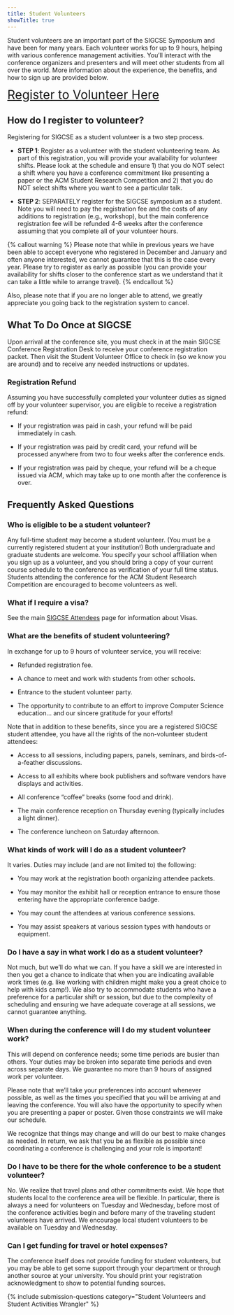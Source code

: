 ```yaml
---
title: Student Volunteers
showTitle: true
---
```


Student volunteers are an important part of the SIGCSE Symposium and have been for many years. Each volunteer works for up to 9 hours, helping with various conference management activities. You’ll interact with the conference organizers and presenters and will meet other students from all over the world. More information about the experience, the benefits, and how to sign up are provided below.

<!-- >
<div class="text-center">
<h3>Volunteer Registration is Not Yet Open.</h3>
</div>
-->

<div class="text-center">
<a style="font-size: +200%" href="{{site.data.sigcse.volunteers.url}}">Register to Volunteer Here</a>
</div>

## How do I register to volunteer?
Registering for SIGCSE as a student volunteer is a two step process.

* **STEP 1**: Register as a volunteer with the student volunteering team. As part of this registration, you will provide your availability for volunteer shifts. Please look at the schedule and ensure 1) that you do NOT select a shift where you have a conference commitment like presenting a paper or the ACM Student Research Competition and 2) that you do NOT select shifts where you want to see a particular talk.

* **STEP 2**: SEPARATELY register for the SIGCSE symposium as a student. Note you will need to pay the registration fee and the costs of any additions to registration (e.g., workshop), but the main conference registration fee will be refunded 4-6 weeks after the conference assuming that you complete all of your volunteer hours.

{% callout warning %}
Please note that while in previous years we have been able to accept everyone who registered in December and January and often anyone interested, we cannot guarantee that this is the case every year. Please try to register as early as possible (you can provide your availability for shifts closer to the conference start as we understand that it can take a little while to arrange travel).
{% endcallout %}

Also, please note that if you are no longer able to attend, we greatly appreciate you going back to the registration system to cancel.


## What To Do Once at SIGCSE

Upon arrival at the conference site, you must check in at the main SIGCSE Conference Registration Desk to receive your conference registration packet. Then visit the Student Volunteer Office to check in (so we know you are around) and to receive any needed instructions or updates.


### Registration Refund

Assuming you have successfully completed your volunteer duties as signed off by your volunteer supervisor, you are eligible to receive a registration refund:

* If your registration was paid in cash, your refund will be paid immediately in cash.

* If your registration was paid by credit card, your refund will be processed anywhere from two to four weeks after the conference ends.

* If your registration was paid by cheque, your refund will be a cheque issued via ACM, which may take up to one month after the conference is over.

## Frequently Asked Questions

### Who is eligible to be a student volunteer?

Any full-time student may become a student volunteer. (You must be a currently registered student at your institution!) Both undergraduate and graduate students are welcome. You specify your school affiliation when you sign up as a volunteer, and you should bring a copy of your current course schedule to the conference as verification of your full time status. Students attending the conference for the ACM Student Research Competition are encouraged to become volunteers as well.


### What if I require a visa?

See the main [SIGCSE Attendees](../attendees/index.html) page for information about Visas.

### What are the benefits of student volunteering?

In exchange for up to 9 hours of volunteer service, you will receive:

* Refunded registration fee.

* A chance to meet and work with students from other schools.

* Entrance to the student volunteer party.

* The opportunity to contribute to an effort to improve Computer Science education… and our sincere gratitude for your efforts!

Note that in addition to these benefits, since you are a registered SIGCSE student attendee, you have all the rights of the non-volunteer student attendees:

* Access to all sessions, including papers, panels, seminars, and birds-of-a-feather discussions.

* Access to all exhibits where book publishers and software vendors have displays and activities.

* All conference “coffee” breaks (some food and drink).

* The main conference reception on Thursday evening (typically includes a light dinner).

* The conference luncheon on Saturday afternoon.

### What kinds of work will I do as a student volunteer?

It varies. Duties may include (and are not limited to) the following:

* You may work at the registration booth organizing attendee packets.

* You may monitor the exhibit hall or reception entrance to ensure those entering have the appropriate conference badge.

* You may count the attendees at various conference sessions.

* You may assist speakers at various session types with handouts or equipment.


### Do I have a say in what work I do as a student volunteer?

Not much, but we’ll do what we can. If you have a skill we are interested in then you get a chance to indicate that when you are indicating available work times (e.g. like working with children might make you a great choice to help with kids camp!). We also try to accommodate students who have a preference for a particular shift or session, but due to the complexity of scheduling and ensuring we have adequate coverage at all sessions, we cannot guarantee anything.

### When during the conference will I do my student volunteer work?

This will depend on conference needs; some time periods are busier than others. Your duties may be broken into separate time periods and even across separate days. We guarantee no more than 9 hours of assigned work per volunteer.

Please note that we’ll take your preferences into account whenever possible, as well as the times you specified that you will be arriving at and leaving the conference. You will also have the opportunity to specify when you are presenting a paper or poster. Given those constraints we will make our schedule.

We recognize that things may change and will do our best to make changes as needed. In return, we ask that you be as flexible as possible since coordinating a conference is challenging and your role is important!


### Do I have to be there for the whole conference to be a student volunteer?

No. We realize that travel plans and other commitments exist. We hope that students local to the conference area will be flexible. In particular, there is always a need for volunteers on Tuesday and Wednesday, before most of the conference activities begin and before many of the traveling student volunteers have arrived. We encourage local student volunteers to be available on Tuesday and Wednesday.


### Can I get funding for travel or hotel expenses?

The conference itself does not provide funding for student volunteers, but you may be able to get some support through your department or through another source at your university. You should print your registration acknowledgment to show to potential funding sources.


{% include submission-questions category="Student Volunteers and Student Activities Wrangler" %}
